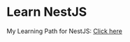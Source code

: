 # Learn NestJS

My Learning Path for NestJS: [Click here](https://github.com/sahilrajput03/sahilrajput03/blob/master/learn-nestjs.md)
